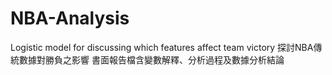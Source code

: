 # NBA-Analysis
Logistic model for discussing which features affect team victory
探討NBA傳統數據對勝負之影響
書面報告檔含變數解釋、分析過程及數據分析結論
